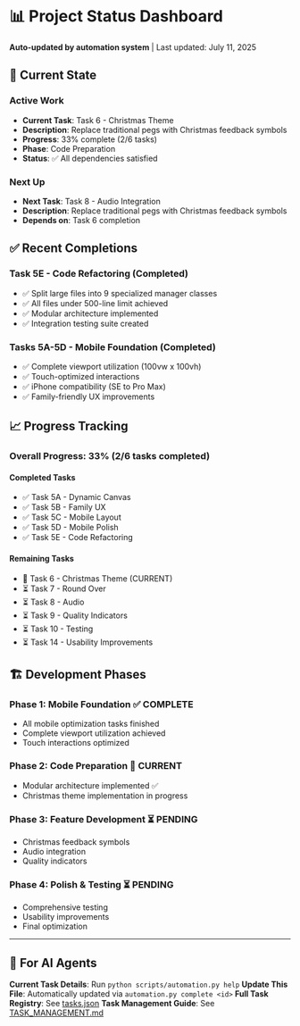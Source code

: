 # 📊 Project Status Dashboard

**Auto-updated by automation system** | Last updated: July 11, 2025

## 🎯 Current State

### **Active Work**
- **Current Task**: Task 6 - Christmas Theme
- **Description**: Replace traditional pegs with Christmas feedback symbols
- **Progress**: 33% complete (2/6 tasks)
- **Phase**: Code Preparation
- **Status**: ✅ All dependencies satisfied

### **Next Up**
- **Next Task**: Task 8 - Audio Integration
- **Description**: Replace traditional pegs with Christmas feedback symbols
- **Depends on**: Task 6 completion

## ✅ Recent Completions

### **Task 5E - Code Refactoring** (Completed)
- ✅ Split large files into 9 specialized manager classes
- ✅ All files under 500-line limit achieved
- ✅ Modular architecture implemented
- ✅ Integration testing suite created

### **Tasks 5A-5D - Mobile Foundation** (Completed)
- ✅ Complete viewport utilization (100vw x 100vh)
- ✅ Touch-optimized interactions
- ✅ iPhone compatibility (SE to Pro Max)
- ✅ Family-friendly UX improvements

## 📈 Progress Tracking

### **Overall Progress**: 33% (2/6 tasks completed)

#### **Completed Tasks**
- ✅ Task 5A - Dynamic Canvas
- ✅ Task 5B - Family UX  
- ✅ Task 5C - Mobile Layout
- ✅ Task 5D - Mobile Polish
- ✅ Task 5E - Code Refactoring

#### **Remaining Tasks**
- 🔄 Task 6 - Christmas Theme (CURRENT)
- ⏳ Task 7 - Round Over
- ⏳ Task 8 - Audio
- ⏳ Task 9 - Quality Indicators
- ⏳ Task 10 - Testing
- ⏳ Task 14 - Usability Improvements

## 🏗️ Development Phases

### **Phase 1: Mobile Foundation** ✅ COMPLETE
- All mobile optimization tasks finished
- Complete viewport utilization achieved
- Touch interactions optimized

### **Phase 2: Code Preparation** 🔄 CURRENT  
- Modular architecture implemented ✅
- Christmas theme implementation in progress

### **Phase 3: Feature Development** ⏳ PENDING
- Christmas feedback symbols
- Audio integration
- Quality indicators

### **Phase 4: Polish & Testing** ⏳ PENDING
- Comprehensive testing
- Usability improvements
- Final optimization

---

## 🤖 For AI Agents

**Current Task Details**: Run `python scripts/automation.py help`
**Update This File**: Automatically updated via `automation.py complete <id>`
**Full Task Registry**: See [tasks.json](tasks.json)
**Task Management Guide**: See [TASK_MANAGEMENT.md](TASK_MANAGEMENT.md)
